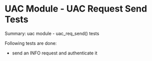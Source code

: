 # UAC Module - UAC Request Send Tests #

Summary: uac module - uac_req_send() tests

Following tests are done:

  * send an INFO request and authenticate it
